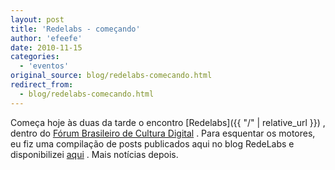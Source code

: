 ```yaml
---
layout: post
title: 'Redelabs - começando'
author: 'efeefe'
date: 2010-11-15
categories:
  - 'eventos'
original_source: blog/redelabs-comecando.html
redirect_from:
  - blog/redelabs-comecando.html
---
```


Começa hoje às duas da tarde o encontro [Redelabs]({{ "/" | relative_url }}) , dentro do [Fórum Brasileiro de Cultura Digital](http://culturadigital.br/forum2010) . Para esquentar os motores, eu fiz uma compilação de posts publicados aqui no blog RedeLabs e disponibilizei [aqui](http://culturadigital.br/redelabs/files/2010/11/redelabs.pdf) . Mais notícias depois.
